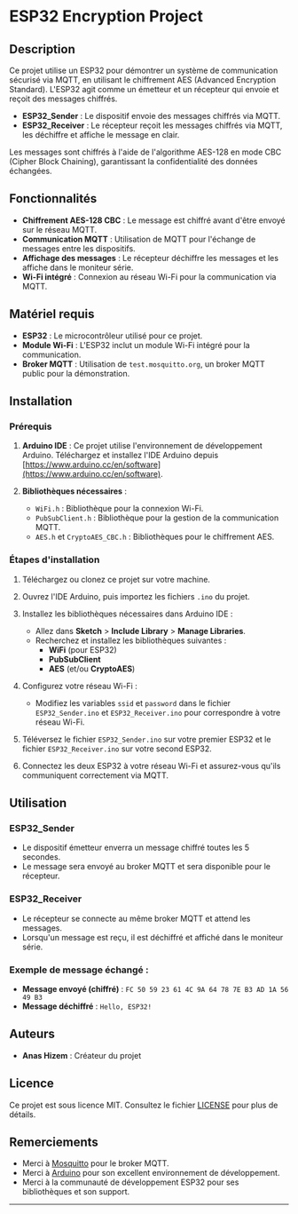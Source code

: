 # ESP32 Encryption Project

## Description

Ce projet utilise un ESP32 pour démontrer un système de communication sécurisé via MQTT, en utilisant le chiffrement AES (Advanced Encryption Standard). L'ESP32 agit comme un émetteur et un récepteur qui envoie et reçoit des messages chiffrés.

- **ESP32_Sender** : Le dispositif envoie des messages chiffrés via MQTT.
- **ESP32_Receiver** : Le récepteur reçoit les messages chiffrés via MQTT, les déchiffre et affiche le message en clair.

Les messages sont chiffrés à l'aide de l'algorithme AES-128 en mode CBC (Cipher Block Chaining), garantissant la confidentialité des données échangées.

## Fonctionnalités

- **Chiffrement AES-128 CBC** : Le message est chiffré avant d'être envoyé sur le réseau MQTT.
- **Communication MQTT** : Utilisation de MQTT pour l'échange de messages entre les dispositifs.
- **Affichage des messages** : Le récepteur déchiffre les messages et les affiche dans le moniteur série.
- **Wi-Fi intégré** : Connexion au réseau Wi-Fi pour la communication via MQTT.

## Matériel requis

- **ESP32** : Le microcontrôleur utilisé pour ce projet.
- **Module Wi-Fi** : L'ESP32 inclut un module Wi-Fi intégré pour la communication.
- **Broker MQTT** : Utilisation de `test.mosquitto.org`, un broker MQTT public pour la démonstration.

## Installation

### Prérequis

1. **Arduino IDE** : Ce projet utilise l'environnement de développement Arduino. Téléchargez et installez l'IDE Arduino depuis [https://www.arduino.cc/en/software](https://www.arduino.cc/en/software).
   
2. **Bibliothèques nécessaires** :
   - `WiFi.h` : Bibliothèque pour la connexion Wi-Fi.
   - `PubSubClient.h` : Bibliothèque pour la gestion de la communication MQTT.
   - `AES.h` et `CryptoAES_CBC.h` : Bibliothèques pour le chiffrement AES.

### Étapes d'installation

1. Téléchargez ou clonez ce projet sur votre machine.
   
2. Ouvrez l'IDE Arduino, puis importez les fichiers `.ino` du projet.

3. Installez les bibliothèques nécessaires dans Arduino IDE :
   - Allez dans **Sketch** > **Include Library** > **Manage Libraries**.
   - Recherchez et installez les bibliothèques suivantes :
     - **WiFi** (pour ESP32)
     - **PubSubClient**
     - **AES** (et/ou **CryptoAES**)

4. Configurez votre réseau Wi-Fi :
   - Modifiez les variables `ssid` et `password` dans le fichier `ESP32_Sender.ino` et `ESP32_Receiver.ino` pour correspondre à votre réseau Wi-Fi.

5. Téléversez le fichier `ESP32_Sender.ino` sur votre premier ESP32 et le fichier `ESP32_Receiver.ino` sur votre second ESP32.

6. Connectez les deux ESP32 à votre réseau Wi-Fi et assurez-vous qu'ils communiquent correctement via MQTT.

## Utilisation

### ESP32_Sender

- Le dispositif émetteur enverra un message chiffré toutes les 5 secondes.
- Le message sera envoyé au broker MQTT et sera disponible pour le récepteur.
  
### ESP32_Receiver

- Le récepteur se connecte au même broker MQTT et attend les messages.
- Lorsqu'un message est reçu, il est déchiffré et affiché dans le moniteur série.

### Exemple de message échangé :

- **Message envoyé (chiffré)** : `FC 50 59 23 61 4C 9A 64 78 7E B3 AD 1A 56 49 B3`
- **Message déchiffré** : `Hello, ESP32!`


## Auteurs

- **Anas Hizem** : Créateur du projet

## Licence

Ce projet est sous licence MIT. Consultez le fichier [LICENSE](LICENSE) pour plus de détails.

## Remerciements

- Merci à [Mosquitto](https://mosquitto.org/) pour le broker MQTT.
- Merci à [Arduino](https://www.arduino.cc/) pour son excellent environnement de développement.
- Merci à la communauté de développement ESP32 pour ses bibliothèques et son support.

---
